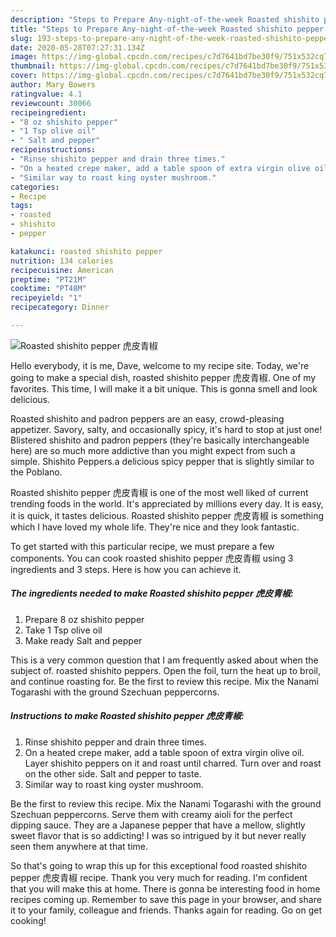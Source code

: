 ```yaml
---
description: "Steps to Prepare Any-night-of-the-week Roasted shishito pepper 虎皮青椒"
title: "Steps to Prepare Any-night-of-the-week Roasted shishito pepper 虎皮青椒"
slug: 193-steps-to-prepare-any-night-of-the-week-roasted-shishito-pepper
date: 2020-05-28T07:27:31.134Z
image: https://img-global.cpcdn.com/recipes/c7d7641bd7be30f9/751x532cq70/roasted-shishito-pepper-虎皮青椒-recipe-main-photo.jpg
thumbnail: https://img-global.cpcdn.com/recipes/c7d7641bd7be30f9/751x532cq70/roasted-shishito-pepper-虎皮青椒-recipe-main-photo.jpg
cover: https://img-global.cpcdn.com/recipes/c7d7641bd7be30f9/751x532cq70/roasted-shishito-pepper-虎皮青椒-recipe-main-photo.jpg
author: Mary Bowers
ratingvalue: 4.1
reviewcount: 30066
recipeingredient:
- "8 oz shishito pepper"
- "1 Tsp olive oil"
- " Salt and pepper"
recipeinstructions:
- "Rinse shishito pepper and drain three times."
- "On a heated crepe maker, add a table spoon of extra virgin olive oil. Layer shishito peppers on it and roast until charred. Turn over and roast on the other side. Salt and pepper to taste."
- "Similar way to roast king oyster mushroom."
categories:
- Recipe
tags:
- roasted
- shishito
- pepper

katakunci: roasted shishito pepper 
nutrition: 134 calories
recipecuisine: American
preptime: "PT21M"
cooktime: "PT48M"
recipeyield: "1"
recipecategory: Dinner

---
```



![Roasted shishito pepper 虎皮青椒](https://img-global.cpcdn.com/recipes/c7d7641bd7be30f9/751x532cq70/roasted-shishito-pepper-虎皮青椒-recipe-main-photo.jpg)

Hello everybody, it is me, Dave, welcome to my recipe site. Today, we're going to make a special dish, roasted shishito pepper 虎皮青椒. One of my favorites. This time, I will make it a bit unique. This is gonna smell and look delicious.

Roasted shishito and padron peppers are an easy, crowd-pleasing appetizer. Savory, salty, and occasionally spicy, it&#39;s hard to stop at just one! Blistered shishito and padron peppers (they&#39;re basically interchangeable here) are so much more addictive than you might expect from such a simple. Shishito Peppers.a delicious spicy pepper that is slightly similar to the Poblano.

Roasted shishito pepper 虎皮青椒 is one of the most well liked of current trending foods in the world. It's appreciated by millions every day. It is easy, it is quick, it tastes delicious. Roasted shishito pepper 虎皮青椒 is something which I have loved my whole life. They're nice and they look fantastic.


To get started with this particular recipe, we must prepare a few components. You can cook roasted shishito pepper 虎皮青椒 using 3 ingredients and 3 steps. Here is how you can achieve it.

<!--inarticleads1-->

##### The ingredients needed to make Roasted shishito pepper 虎皮青椒:

1. Prepare 8 oz shishito pepper
1. Take 1 Tsp olive oil
1. Make ready  Salt and pepper


This is a very common question that I am frequently asked about when the subject of. roasted shishito peppers. Open the foil, turn the heat up to broil, and continue roasting for. Be the first to review this recipe. Mix the Nanami Togarashi with the ground Szechuan peppercorns. 

<!--inarticleads2-->

##### Instructions to make Roasted shishito pepper 虎皮青椒:

1. Rinse shishito pepper and drain three times.
1. On a heated crepe maker, add a table spoon of extra virgin olive oil. Layer shishito peppers on it and roast until charred. Turn over and roast on the other side. Salt and pepper to taste.
1. Similar way to roast king oyster mushroom.


Be the first to review this recipe. Mix the Nanami Togarashi with the ground Szechuan peppercorns. Serve them with creamy aioli for the perfect dipping sauce. They are a Japanese pepper that have a mellow, slightly sweet flavor that is so addicting! I was so intrigued by it but never really seen them anywhere at that time. 

So that's going to wrap this up for this exceptional food roasted shishito pepper 虎皮青椒 recipe. Thank you very much for reading. I'm confident that you will make this at home. There is gonna be interesting food in home recipes coming up. Remember to save this page in your browser, and share it to your family, colleague and friends. Thanks again for reading. Go on get cooking!
